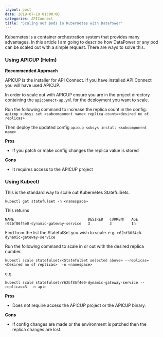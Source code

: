 ```yaml
---
layout: post
date: 2019-07-18 01:00:00
categories: APIConnect
title: "Scaling out pods in Kubernetes with DataPower"
---
```


Kubernetes is a container orchestration system that provides many advantages. In this article I am going to describe how DataPower or any pod can be scaled out with a simple request. There are ways to solve this.

### Using APICUP (Helm)

**Recommended Approach**

APICUP is the installer for API Connect. If you have installed API Connect you will have used APICUP.

In order to scale out with APICUP ensure you are in the project directory containing the `apiconnect-up.yml` for the deployment you want to scale.

Run the following command to increase the replica count in the config.
`apicup subsys set <subcomponent name> replica-count=<desired no of replicas> `

Then deploy the updated config
`apicup subsys install <subcomponent name>`


**Pros**
 - If you patch or make config changes the replica value is stored

**Cons**
 - It requires access to the APICUP project

### Using Kubectl

This is the standard way to scale out Kubernetes StatefulSets.

`kubectl get statefulset -n <namespace>`

This returns

```
NAME                                  DESIRED   CURRENT   AGE
r62bf86f4e0-dynamic-gateway-service   3         3         1h
```

Find from the list the StatefulSet you wish to scale. e.g.
`r62bf86f4e0-dynamic-gateway-service`

Run the following command to scale in or out with the desired replica number.

`kubectl scale statefulset/<StatefulSet selected above> --replicas=<Desired no of replicas>  -n <namespace>`

e.g.
```
kubectl scale statefulset/r62bf86f4e0-dynamic-gateway-service --replicas=3  -n apic
```

**Pros**
 - Does not require access the APICUP project or the APICUP binary.

**Cons**
 - If config changes are made or the environment is patched then the replica changes are lost.

